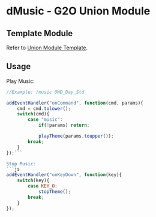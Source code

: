 # dMusic - G2O Union Module

## Template Module
Refer to [Union Module Template](https://gitlab.com/GothicMultiplayerTeam/modules/union-template).

## Usage
Play Music:
```js
//Example: /music OWD_Day_Std

addEventHandler("onCommand", function(cmd, params){
	cmd = cmd.tolower();
	switch(cmd){
		case "music":
			if(!params) return;

			playTheme(params.toupper());
		break;
	}
});```

Stop Music:
```js
addEventHandler("onKeyDown", function(key){
	switch(key){
		case KEY_O:
			stopTheme();
		break;
	}
});
```